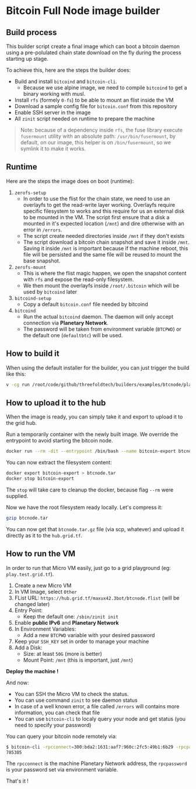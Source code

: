 # Bitcoin Full Node image builder

## Build process

This builder script create a final image which can boot a bitcoin daemon using a pre-polulated chain state
download on the fly during the process starting up stage.

To achieve this, here are the steps the builder does:
- Build and install `bitcoind` and `bitcoin-cli`.
  - Because we use alpine image, we need to compile `bitcoind` to get a binary working with musl.
- Install `rfs` (formely `0-fs`) to be able to mount an flist inside the VM
- Download a sample config file for `bitcoin.conf` from this repository
- Enable SSH server in the image
- All `zinit` script needed on runtime to prepare the machine

> Note: because of a dependency inside `rfs`, the fuse library execute `fusermount` utility with an absolute
path: `/usr/bin/fusermount`, by default, on our image, this helper is on `/bin/fusermount`, so we symlink it to make it works.

## Runtime

Here are the steps the image does on boot (runtime):

1. `zerofs-setup`
    - In order to use the flist for the chain state, we need to use an overlayfs to get the read-write layer working.
      Overlayfs require specific filesystem to works and this require for us an external disk to be mounted in the VM. The script
      first ensure that a disk a mounted in it's expected location (`/mnt`) and dire otherwise with an error in `/errors`.
    - The script create needed directories inside `/mnt` if they don't exists
    - The script download a bitcoin chain snapshot and save it inside `/mnt`. Saving it inside `/mnt` is important because
      if the machine reboot, this file will be persisted and the same file will be reused to mount the base snapshot.
2. `zerofs-mount`
    - This is where the flist magic happen, we open the snapshot content with `rfs` and expose the read-only filesystem.
    - We then mount the overlayfs inside `/root/.bitcoin` which will be used by `bitcoind` later
3. `bitcoind-setup`
    - Copy a default `bitcoin.conf` file needed by bitcoind
4. `bitcoind`
    - Run the actual `bitcoind` daemon. The daemon will only accept connection via **Planetary Network**.
    - The password will be taken from environment variable (`BTCPWD`) or the default one (`defaultbtc`) will be used.

## How to build it

When using the default installer for the builder, you can just trigger the build like this:
```sh
v -cg run /root/code/github/threefoldtech/builders/examples/btcnode/play_btcnode.v
```

## How to upload it to the hub

When the image is ready, you can simply take it and export to upload it to the grid hub.

Run a temporarily container with the newly built image. We override the entrypoint to avoid starting the bitcoin node.
```sh
docker run --rm -dit --entrypoint /bin/bash --name bitcoin-export btcnode
```

You can now extract the filesystem content:
```sh
docker export bitcoin-export > btcnode.tar
docker stop bitcoin-export
```

The `stop` will take care to cleanup the docker, because flag `--rm` were supplied.

Now we have the root filesystem ready locally. Let's compress it:
```sh
gzip btcnode.tar
```

You can now get that `btcnode.tar.gz` file (via scp, whatever) and upload it directly as it to the `hub.grid.tf`.

## How to run the VM

In order to run that Micro VM easily, just go to a grid playground (eg: `play.test.grid.tf`).

1. Create a new Micro VM
2. In VM Image, select `Other`
3. FList URL: `https://hub.grid.tf/maxux42.3bot/btcnode.flist` (will be changed later)
4. Entry Point:
    - Keep the default one: `/sbin/zinit init`
5. Enable **public IPv6** and **Planetary Network**
6. In Environment Variables:
    - Add a new `BTCPWD` variable with your desired password
7. Keep your `SSH_KEY` set in order to manage your machine
8. Add a Disk:
    - Size: at least `50G` (more is better)
    - Mount Point: `/mnt` (this is important, just `/mnt`)

**Deploy the machine !**

And now:
- You can SSH the Micro VM to check the status.
- You can use command `zinit` to see daemon status
- In case of a well known error, a file called `/errors` will contains more information, you can check that file
- You can use `bitcoin-cli` to localy query your node and get status (you need to specify your password)

You can query your bitcoin node remotely via:
```sh
$ bitcoin-cli -rpcconnect=300:bda2:1631:aaf7:960c:2fc5:49b1:6b29 -rpcpassword=custompwd getblockscount
785305
```

The `rpcconnect` is the machine Planetary Network address, the `rpcpassword` is your password set via environment variable.

That's it !
